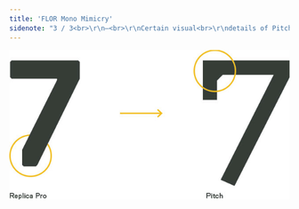 ```yaml
---
title: 'FLOR Mono Mimicry'
sidenote: "3 / 3<br>\r\n—<br>\r\nCertain visual<br>\r\ndetails of Pitch<br>\r\nmimic Replica Pro<br>\r\nfont"
---
```


![](pitch-flor-mimicry.jpg)